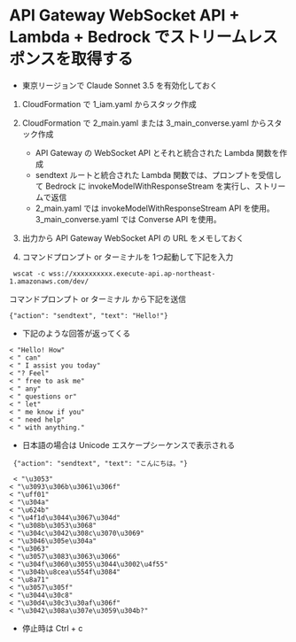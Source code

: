 # API Gateway WebSocket API + Lambda + Bedrock でストリームレスポンスを取得する

* 東京リージョンで Claude Sonnet 3.5 を有効化しておく

1. CloudFormation で 1_iam.yaml からスタック作成
1. CloudFormation で 2_main.yaml または 3_main_converse.yaml からスタック作成
    - API Gateway の WebSocket API とそれと統合された Lambda 関数を作成
    - sendtext ルートと統合された Lambda 関数では、プロンプトを受信して Bedrock に invokeModelWithResponseStream を実行し、ストリームで返信
    - 2_main.yaml では invokeModelWithResponseStream API を使用。3_main_converse.yaml では Converse API を使用。
1. 出力から API Gateway WebSocket API の URL をメモしておく

1. コマンドプロンプト or ターミナルを 1つ起動して下記を入力

```
 wscat -c wss://xxxxxxxxxx.execute-api.ap-northeast-1.amazonaws.com/dev/
```

コマンドプロンプト or ターミナル から下記を送信

```
{"action": "sendtext", "text": "Hello!"}
```

* 下記のような回答が返ってくる
```
< "Hello! How"
< " can"
< " I assist you today"
< "? Feel"
< " free to ask me"
< " any"
< " questions or"
< " let"
< " me know if you"
< " need help"
< " with anything."
```

* 日本語の場合は Unicode エスケープシーケンスで表示される

```
 {"action": "sendtext", "text": "こんにちは。"}
```

```
 < "\u3053"
< "\u3093\u306b\u3061\u306f"
< "\uff01"
< "\u304a"
< "\u624b"
< "\u4f1d\u3044\u3067\u304d"
< "\u308b\u3053\u3068"
< "\u304c\u3042\u308c\u3070\u3069"
< "\u3046\u305e\u304a"
< "\u3063"
< "\u3057\u3083\u3063\u3066"
< "\u304f\u3060\u3055\u3044\u3002\u4f55"
< "\u304b\u8cea\u554f\u3084"
< "\u8a71"
< "\u3057\u305f"
< "\u3044\u30c8"
< "\u30d4\u30c3\u30af\u306f"
< "\u3042\u308a\u307e\u3059\u304b?"
```


* 停止時は Ctrl + c




